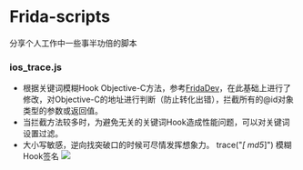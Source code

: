 # Frida-scripts
分享个人工作中一些事半功倍的脚本
### ios_trace.js
* 根据关键词模糊Hook Objective-C方法，参考[FridaDev](https://github.com/houugen/FridaDev)，在此基础上进行了修改，对Objective-C的地址进行判断（防止转化出错），拦截所有的@id对象类型的参数或返回值。
* 当拦截方法较多时，为避免无关的关键词Hook造成性能问题，可以对关键词设置过滤。
* 大小写敏感，逆向找突破口的时候可尽情发挥想象力。
trace("*[* *md5*]") 模糊Hook签名
![](./images/5.png)
